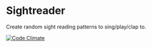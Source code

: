 # Sightreader

Create random sight reading patterns to sing/play/clap to.

[![Code Climate](https://codeclimate.com/github/maxehmookau/sightreader.png)](https://codeclimate.com/github/maxehmookau/sightreader)